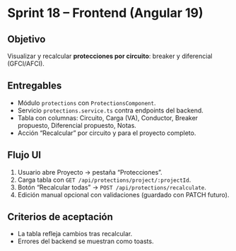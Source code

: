 # Sprint 18 – Frontend (Angular 19)
## Objetivo
Visualizar y recalcular **protecciones por circuito**: breaker y diferencial (GFCI/AFCI).

## Entregables
- Módulo `protections` con `ProtectionsComponent`.
- Servicio `protections.service.ts` contra endpoints del backend.
- Tabla con columnas: Circuito, Carga (VA), Conductor, Breaker propuesto, Diferencial propuesto, Notas.
- Acción “Recalcular” por circuito y para el proyecto completo.

## Flujo UI
1. Usuario abre Proyecto → pestaña “Protecciones”.
2. Carga tabla con `GET /api/protections/project/:projectId`.
3. Botón “Recalcular todas” → `POST /api/protections/recalculate`.
4. Edición manual opcional con validaciones (guardado con PATCH futuro).

## Criterios de aceptación
- La tabla refleja cambios tras recalcular.
- Errores del backend se muestran como toasts.
